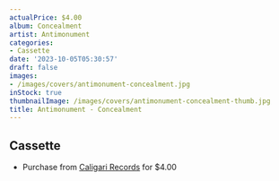 ```yaml
---
actualPrice: $4.00
album: Concealment
artist: Antimonument
categories:
- Cassette
date: '2023-10-05T05:30:57'
draft: false
images:
- /images/covers/antimonument-concealment.jpg
inStock: true
thumbnailImage: /images/covers/antimonument-concealment-thumb.jpg
title: Antimonument - Concealment
---
```


## Cassette
* Purchase from [Caligari Records](https://caligarirecords.storenvy.com/products/36303019-antimonument-concealment) for $4.00

